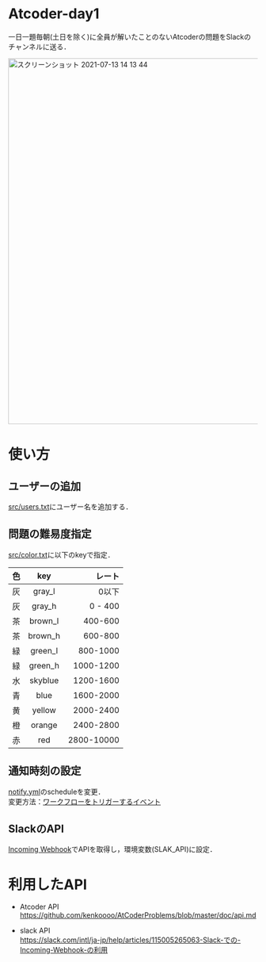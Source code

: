 # Atcoder-day1
一日一題毎朝(土日を除く)に全員が解いたことのないAtcoderの問題をSlackのチャンネルに送る． 
 
<img width="738" alt="スクリーンショット 2021-07-13 14 13 44" src="https://user-images.githubusercontent.com/62089243/125394390-94987480-e3e4-11eb-9179-3d080903b566.png">

# 使い方
## ユーザーの追加
[src/users.txt](settings/users.txt)にユーザー名を追加する．

## 問題の難易度指定
[src/color.txt](settings/color.txt)に以下のkeyで指定．

| 色 | key | レート |
| :--- | :---: | ---: |
| 灰 | gray_l | 0以下 |
| 灰 | gray_h | 0 - 400 |
| 茶 | brown_l | 400-600 |
| 茶 | brown_h | 600-800 |
| 緑 | green_l | 800-1000|
| 緑 | green_h | 1000-1200|
| 水 | skyblue | 1200-1600|
| 青 | blue | 1600-2000| 
| 黄 | yellow | 2000-2400| 
| 橙 | orange |2400-2800|
| 赤 | red | 2800-10000| 

## 通知時刻の設定
[notify.yml](https://github.com/yuhi-sa/Atcoder-day1/blob/main/.github/workflows/notify.yml)のscheduleを変更．  
変更方法：[ワークフローをトリガーするイベント](https://docs.github.com/ja/actions/reference/events-that-trigger-workflows)

## SlackのAPI
[Incoming Webhook](https://slack.com/intl/ja-jp/help/articles/115005265063-Slack-での-Incoming-Webhook-の利用)でAPIを取得し，環境変数(SLAK_API)に設定．

# 利用したAPI
- Atcoder API  
https://github.com/kenkoooo/AtCoderProblems/blob/master/doc/api.md

- slack API  
https://slack.com/intl/ja-jp/help/articles/115005265063-Slack-での-Incoming-Webhook-の利用
